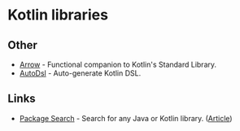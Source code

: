 # Kotlin libraries

## Other

- [Arrow](https://github.com/arrow-kt/arrow) - Functional companion to Kotlin's Standard Library.
- [AutoDsl](https://github.com/juanchosaravia/autodsl) - Auto-generate Kotlin DSL.

## Links

- [Package Search](https://package-search.jetbrains.com/) - Search for any Java or Kotlin library. ([Article](https://blog.jetbrains.com/idea/2020/04/package-search-on-the-web))
